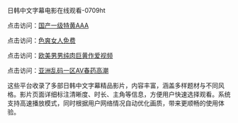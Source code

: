 日韩中文字幕电影在线观看-0709ht

点击访问：<a href="https://heiliaoow5kzm.pages.dev">国产一级特黄AAA</a>

点击访问：<a href="https://heiliao2dmwwy.pages.dev">色爽女人免费</a>

点击访问：<a href="https://heiliaoll4qsx.pages.dev">欧美男男纯肉巨黄作爱视频</a>

点击访问：<a href="https://heiliaowzu4ur.pages.dev">亚洲乱码一区AV春药高潮</a>

这些平台收录了多部日韩中文字幕精品影片，内容丰富，涵盖多样题材与不同风格。影片页面详细标注清晰度、时长、主角等信息，方便用户快速选择观看。系统支持高速播放模式，同时根据用户网络情况自动优化画质，带来更顺畅的使用体验。

<span style="display:none;">[Canonical link](）</span>
